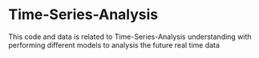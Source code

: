 # Time-Series-Analysis
This code and data is related to Time-Series-Analysis understanding with performing different models to analysis the future real time data
